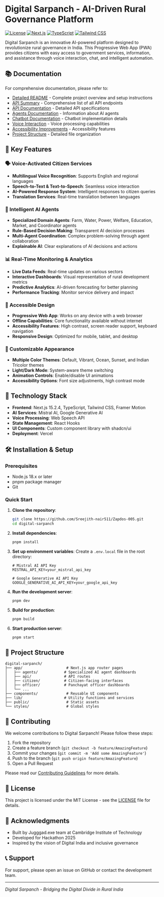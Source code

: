 # Digital Sarpanch - AI-Driven Rural Governance Platform

[![License](https://img.shields.io/badge/license-MIT-blue.svg)](LICENSE)
[![Next.js](https://img.shields.io/badge/Next.js-15.2.4-black)](https://nextjs.org/)
[![TypeScript](https://img.shields.io/badge/TypeScript-5.0-blue)](https://www.typescriptlang.org/)
[![Tailwind CSS](https://img.shields.io/badge/Tailwind_CSS-3.0-38B2AC)](https://tailwindcss.com/)

Digital Sarpanch is an innovative AI-powered platform designed to revolutionize rural governance in India. This Progressive Web App (PWA) provides citizens with easy access to government services, information, and assistance through voice interaction, chat, and intelligent automation.

## 📚 Documentation

For comprehensive documentation, please refer to:

- [Detailed README](DETAILED_README.md) - Complete project overview and setup instructions
- [API Summary](API_SUMMARY.md) - Comprehensive list of all API endpoints
- [API Documentation](API_DOCUMENTATION.md) - Detailed API specifications
- [Agents Documentation](AGENTS_DOCUMENTATION.md) - Information about AI agents
- [Chatbot Documentation](CHATBOT_DOCUMENTATION.md) - Chatbot implementation details
- [Voice Interaction](VOICE_INTERACTION.md) - Voice processing capabilities
- [Accessibility Improvements](ACCESSIBILITY_IMPROVEMENTS.md) - Accessibility features
- [Project Structure](PROJECT_STRUCTURE.md) - Detailed file organization

## 🌟 Key Features

### 🗣️ Voice-Activated Citizen Services
- **Multilingual Voice Recognition**: Supports English and regional languages
- **Speech-to-Text & Text-to-Speech**: Seamless voice interaction
- **AI-Powered Response System**: Intelligent responses to citizen queries
- **Translation Services**: Real-time translation between languages

### 🤖 Intelligent AI Agents
- **Specialized Domain Agents**: Farm, Water, Power, Welfare, Education, Market, and Coordinator agents
- **Rule-Based Decision Making**: Transparent AI decision processes
- **Multi-Agent Coordination**: Complex problem-solving through agent collaboration
- **Explainable AI**: Clear explanations of AI decisions and actions

### 📊 Real-Time Monitoring & Analytics
- **Live Data Feeds**: Real-time updates on various sectors
- **Interactive Dashboards**: Visual representation of rural development metrics
- **Predictive Analytics**: AI-driven forecasting for better planning
- **Performance Tracking**: Monitor service delivery and impact

### 📱 Accessible Design
- **Progressive Web App**: Works on any device with a web browser
- **Offline Capabilities**: Core functionality available without internet
- **Accessibility Features**: High contrast, screen reader support, keyboard navigation
- **Responsive Design**: Optimized for mobile, tablet, and desktop

### 🎨 Customizable Appearance
- **Multiple Color Themes**: Default, Vibrant, Ocean, Sunset, and Indian Tricolor themes
- **Light/Dark Mode**: System-aware theme switching
- **Animation Controls**: Enable/disable UI animations
- **Accessibility Options**: Font size adjustments, high contrast mode

## 🚀 Technology Stack

- **Frontend**: Next.js 15.2.4, TypeScript, Tailwind CSS, Framer Motion
- **AI Services**: Mistral AI, Google Generative AI
- **Voice Processing**: Web Speech API
- **State Management**: React Hooks
- **UI Components**: Custom component library with shadcn/ui
- **Deployment**: Vercel

## 🛠️ Installation & Setup

### Prerequisites
- Node.js 18.x or later
- pnpm package manager
- Git

### Quick Start

1. **Clone the repository**:
   ```bash
   git clone https://github.com/Sreejith-nair511/Zapdos-005.git
   cd digital-sarpanch
   ```

2. **Install dependencies**:
   ```bash
   pnpm install
   ```

3. **Set up environment variables**:
   Create a `.env.local` file in the root directory:
   ```env
   # Mistral AI API Key
   MISTRAL_API_KEY=your_mistral_api_key
   
   # Google Generative AI API Key
   GOOGLE_GENERATIVE_AI_API_KEY=your_google_api_key
   ```

4. **Run the development server**:
   ```bash
   pnpm dev
   ```

5. **Build for production**:
   ```bash
   pnpm build
   ```

6. **Start production server**:
   ```bash
   pnpm start
   ```

## 📁 Project Structure

```
digital-sarpanch/
├── app/                    # Next.js app router pages
│   ├── agents/            # Specialized AI agent dashboards
│   ├── api/               # API routes
│   ├── citizen/           # Citizen-facing interfaces
│   ├── officer/           # Panchayat officer dashboards
│   └── ...
├── components/             # Reusable UI components
├── lib/                   # Utility functions and services
├── public/                 # Static assets
└── styles/                 # Global styles
```

## 🤝 Contributing

We welcome contributions to Digital Sarpanch! Please follow these steps:

1. Fork the repository
2. Create a feature branch (`git checkout -b feature/AmazingFeature`)
3. Commit your changes (`git commit -m 'Add some AmazingFeature'`)
4. Push to the branch (`git push origin feature/AmazingFeature`)
5. Open a Pull Request

Please read our [Contributing Guidelines](CONTRIBUTING.md) for more details.

## 📄 License

This project is licensed under the MIT License - see the [LICENSE](LICENSE) file for details.

## 🙏 Acknowledgments

- Built by Jugggad.exe team at Cambridge Institute of Technology
- Developed for Hackathon 2025
- Inspired by the vision of Digital India and inclusive governance

## 📞 Support

For support, please open an issue on GitHub or contact the development team.

---

*Digital Sarpanch - Bridging the Digital Divide in Rural India*